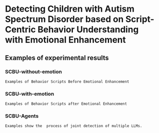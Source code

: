 # Detecting Children with Autism Spectrum Disorder based on Script-Centric Behavior Understanding with Emotional Enhancement

## Examples of experimental results

### SCBU-without-emotion
    Examples of Behavior Scripts Before Emotional Enhancement
### SCBU-with-emotion
    Examples of Behavior Scripts after Emotional Enhancement
### SCBU-Agents
    Examples show the  process of joint detection of multiple LLMs. 